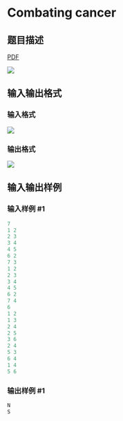 # Combating cancer

## 题目描述

[problemUrl]: https://uva.onlinejudge.org/index.php?option=com_onlinejudge&Itemid=8&category=279&page=show_problem&problem=3933

[PDF](https://uva.onlinejudge.org/external/124/p12489.pdf)

![](https://cdn.luogu.com.cn/upload/vjudge_pic/UVA12489/f5cf15282799789acd1473db27648a2b519faba9.png)

## 输入输出格式

### 输入格式

![](https://cdn.luogu.com.cn/upload/vjudge_pic/UVA12489/5b33aebbec2a84ac28cc72b49d11f83e559e2a1a.png)

### 输出格式

![](https://cdn.luogu.com.cn/upload/vjudge_pic/UVA12489/0eef7dc991ba3234485223c3e9dfc16aaca44a1a.png)

## 输入输出样例

### 输入样例 #1

```cpp
7
1 2
2 3
3 4
4 5
6 2
7 3
1 2
2 3
3 4
4 5
6 2
7 4
6
1 2
1 3
2 4
2 5
3 6
2 4
5 3
6 4
1 4
5 6
```


### 输出样例 #1

```cpp
N
S
```


